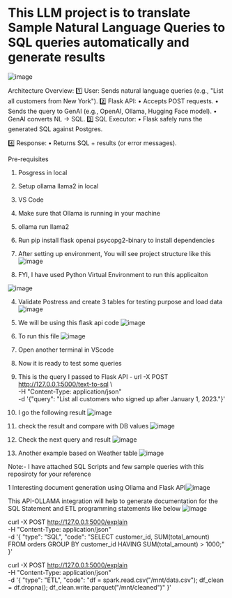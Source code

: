 # This LLM project is to translate Sample Natural Language Queries to SQL queries automatically and generate results

![image](https://github.com/user-attachments/assets/9001f224-3e14-4644-9b1c-c48043dcbb3f)

 Architecture Overview:
1️⃣ User: Sends natural language queries (e.g., "List all customers from New York").
2️⃣ Flask API:
	•	Accepts POST requests.
	•	Sends the query to GenAI (e.g., OpenAI, Ollama, Hugging Face model).
	•	GenAI converts NL → SQL.
3️⃣ SQL Executor:
	•	Flask safely runs the generated SQL against Postgres.

4️⃣ Response:
	•	Returns SQL + results (or error messages).

 Pre-requisites
 1. Posgress in local
 2. Setup ollama llama2 in local
 3. VS Code

1. Make sure that Ollama is running in your machine
2. ollama run llama2
3. Run pip install flask openai psycopg2-binary    to install dependencies
4. After setting up environment, You will see project structure like this![image](https://github.com/user-attachments/assets/18b073fe-5235-49bb-b40d-6fb2bd3acc57)
5. FYI, I have used Python Virtual Environment to run this applicaiton   


![image](https://github.com/user-attachments/assets/3640bef7-236c-441c-bd79-5ea7c4079054)

4. Validate Postress and create 3 tables for testing purpose and load data
![image](https://github.com/user-attachments/assets/7b2fdb00-3419-41e1-8887-3353c9263283)

5. We will be using this flask api code ![image](https://github.com/user-attachments/assets/d32932bc-d0cc-48e7-883c-37c23b530415)
6. To run this file ![image](https://github.com/user-attachments/assets/0560f194-eaba-4087-9d9d-08ee16044f70)

7. Open another terminal in VScode
8. Now it is ready to test some queries
9. This is the query I passed to Flask API -  url -X POST http://127.0.0.1:5000/text-to-sql \                                                                                 
     -H "Content-Type: application/json" \
     -d '{"query": "List all customers who signed up after January 1, 2023."}'

10. I go the following result ![image](https://github.com/user-attachments/assets/90f74c3e-4c4d-4bc5-bbff-0520c5922907)
11. check the result and compare with DB values  ![image](https://github.com/user-attachments/assets/33ca26fc-12a4-4a6f-9190-8f262d374be6)
12. Check the next query and result ![image](https://github.com/user-attachments/assets/837a65db-2670-4f83-b824-3d8337282858)
13. Another example based on Weather table ![image](https://github.com/user-attachments/assets/65bdeeca-3a21-4e37-8bfd-807506de13b7)


Note:- I have attached SQL Scripts and few sample queries with this reposiroty for your reference

1 Interesting document generation using Ollama and Flask API![image](https://github.com/user-attachments/assets/368ceb35-16c0-4024-a8d7-67f646cd30f1)

This API-OLLAMA integration will help to generate documentation for the SQL Statement and ETL programming statements like below
![image](https://github.com/user-attachments/assets/b8af4983-ceae-4d73-bfbe-4f34f1608a8c)



curl -X POST http://127.0.0.1:5000/explain \
     -H "Content-Type: application/json" \
     -d '{
           "type": "SQL",
           "code": "SELECT customer_id, SUM(total_amount) FROM orders GROUP BY customer_id HAVING SUM(total_amount) > 1000;"
         }'

  curl -X POST http://127.0.0.1:5000/explain \
     -H "Content-Type: application/json" \
     -d '{
           "type": "ETL",
           "code": "df = spark.read.csv(\"/mnt/data.csv\"); df_clean = df.dropna(); df_clean.write.parquet(\"/mnt/cleaned\")"
         }'





